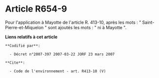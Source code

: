 # Article R654-9

Pour l'application à Mayotte de l'article R. 413-10, après les mots : " Saint-Pierre-et-Miquelon " sont ajoutés les mots : "
ni à Mayotte ".

**Liens relatifs à cet article**

	**Codifié par**:

	  - Décret n°2007-397 2007-03-22 JORF 23 mars 2007

	**Cite**:

	  - Code de l'environnement - art. R413-10 (V)
